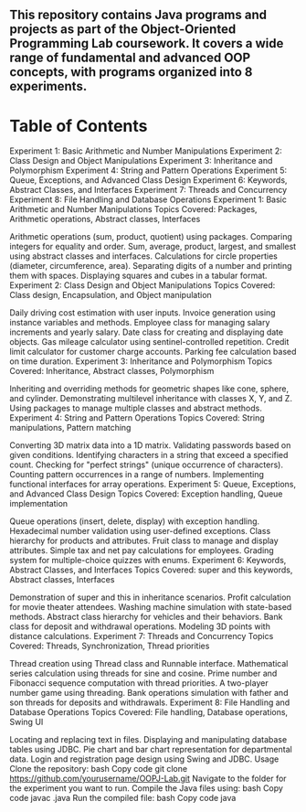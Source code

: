 ## This repository contains Java programs and projects as part of the Object-Oriented Programming Lab coursework. It covers a wide range of fundamental and advanced OOP concepts, with programs organized into 8 experiments.

# Table of Contents
Experiment 1: Basic Arithmetic and Number Manipulations
Experiment 2: Class Design and Object Manipulations
Experiment 3: Inheritance and Polymorphism
Experiment 4: String and Pattern Operations
Experiment 5: Queue, Exceptions, and Advanced Class Design
Experiment 6: Keywords, Abstract Classes, and Interfaces
Experiment 7: Threads and Concurrency
Experiment 8: File Handling and Database Operations
Experiment 1: Basic Arithmetic and Number Manipulations
Topics Covered: Packages, Arithmetic operations, Abstract classes, Interfaces

Arithmetic operations (sum, product, quotient) using packages.
Comparing integers for equality and order.
Sum, average, product, largest, and smallest using abstract classes and interfaces.
Calculations for circle properties (diameter, circumference, area).
Separating digits of a number and printing them with spaces.
Displaying squares and cubes in a tabular format.
Experiment 2: Class Design and Object Manipulations
Topics Covered: Class design, Encapsulation, and Object manipulation

Daily driving cost estimation with user inputs.
Invoice generation using instance variables and methods.
Employee class for managing salary increments and yearly salary.
Date class for creating and displaying date objects.
Gas mileage calculator using sentinel-controlled repetition.
Credit limit calculator for customer charge accounts.
Parking fee calculation based on time duration.
Experiment 3: Inheritance and Polymorphism
Topics Covered: Inheritance, Abstract classes, Polymorphism

Inheriting and overriding methods for geometric shapes like cone, sphere, and cylinder.
Demonstrating multilevel inheritance with classes X, Y, and Z.
Using packages to manage multiple classes and abstract methods.
Experiment 4: String and Pattern Operations
Topics Covered: String manipulations, Pattern matching

Converting 3D matrix data into a 1D matrix.
Validating passwords based on given conditions.
Identifying characters in a string that exceed a specified count.
Checking for "perfect strings" (unique occurrence of characters).
Counting pattern occurrences in a range of numbers.
Implementing functional interfaces for array operations.
Experiment 5: Queue, Exceptions, and Advanced Class Design
Topics Covered: Exception handling, Queue implementation

Queue operations (insert, delete, display) with exception handling.
Hexadecimal number validation using user-defined exceptions.
Class hierarchy for products and attributes.
Fruit class to manage and display attributes.
Simple tax and net pay calculations for employees.
Grading system for multiple-choice quizzes with enums.
Experiment 6: Keywords, Abstract Classes, and Interfaces
Topics Covered: super and this keywords, Abstract classes, Interfaces

Demonstration of super and this in inheritance scenarios.
Profit calculation for movie theater attendees.
Washing machine simulation with state-based methods.
Abstract class hierarchy for vehicles and their behaviors.
Bank class for deposit and withdrawal operations.
Modeling 3D points with distance calculations.
Experiment 7: Threads and Concurrency
Topics Covered: Threads, Synchronization, Thread priorities

Thread creation using Thread class and Runnable interface.
Mathematical series calculation using threads for sine and cosine.
Prime number and Fibonacci sequence computation with thread priorities.
A two-player number game using threading.
Bank operations simulation with father and son threads for deposits and withdrawals.
Experiment 8: File Handling and Database Operations
Topics Covered: File handling, Database operations, Swing UI

Locating and replacing text in files.
Displaying and manipulating database tables using JDBC.
Pie chart and bar chart representation for departmental data.
Login and registration page design using Swing and JDBC.
Usage
Clone the repository:
bash
Copy code
git clone https://github.com/yourusername/OOPJ-Lab.git
Navigate to the folder for the experiment you want to run.
Compile the Java files using:
bash
Copy code
javac <filename>.java
Run the compiled file:
bash
Copy code
java <classname>
